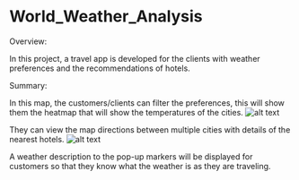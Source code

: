 # World_Weather_Analysis
Overview:
 
 In this project, a travel app is developed for the clients with weather preferences and the recommendations of hotels.
 
 

Summary:

In this map, the customers/clients can filter the preferences, this will show them the heatmap that will show the temperatures of the cities.
![alt text](image.jpg)


They can view the map directions between multiple cities with details of the nearest hotels.
![alt text](image.jpg)




A weather description to the pop-up markers will be displayed for customers so that they know what the weather is as they are traveling.
